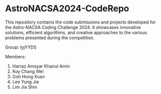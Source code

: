 # AstroNACSA2024-CodeRepo
This repository contains the code submissions and projects developed for the Astro-NACSA Coding Challenge 2024. It showcases innovative solutions, efficient algorithms, and creative approaches to the various problems presented during the competition.

Group: lyjYYDS

Members:
1) Harraz Amsyar Khairul Amin
2) Koy Chang Wei
3) Goh Hong Xuan
4) Lee Yung Jie
5) Lim Jia Shin
